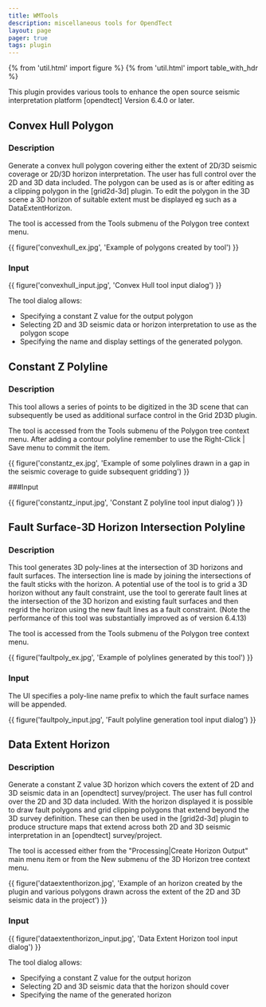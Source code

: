 ```yaml
---
title: WMTools
description: miscellaneous tools for OpendTect
layout: page
pager: true
tags: plugin
---
```


{% from 'util.html' import figure %}
{% from 'util.html' import table_with_hdr %}

This plugin provides various tools to enhance the open source seismic interpretation platform [opendtect] Version 6.4.0 or later.

## Convex Hull Polygon
### Description
Generate a convex hull polygon covering either the extent of 2D/3D seismic coverage or 2D/3D horizon interpretation. The user has full control over the 2D and 3D data included. The polygon can be used as is or after editing as a clipping polygon in the  [grid2d-3d]  plugin. To edit the polygon in the 3D scene a 3D horizon of suitable extent must be displayed eg such as a DataExtentHorizon.

The tool is accessed from the Tools submenu of the Polygon tree context menu.

{{ figure('convexhull_ex.jpg', 'Example of polygons created by tool') }}


### Input 

{{ figure('convexhull_input.jpg', 'Convex Hull tool input dialog') }}

The tool dialog allows:

-   Specifying a constant Z value for the output polygon
-   Selecting 2D and 3D seismic data or horizon interpretation to use as the polygon scope
-   Specifying the name and display settings of the generated polygon.

## Constant Z Polyline
### Description
This tool allows a series of points to be digitized in the 3D scene that can subsequently be used as additional surface control in the Grid 2D3D plugin.

The tool is accessed from the Tools submenu of the Polygon tree context menu. After adding a contour polyline remember to use the Right-Click | Save menu to commit the item. 

{{ figure('constantz_ex.jpg', 'Example of some polylines drawn in a gap in the seismic coverage to guide subsequent gridding') }}

###Input

{{ figure('constantz_input.jpg', 'Constant Z polyline tool input dialog') }}

## Fault Surface-3D Horizon Intersection Polyline
### Description
This tool generates 3D poly-lines at the intersection of 3D horizons and fault surfaces. The intersection line is made by joining the intersections of the fault sticks with the horizon. A potential use of the tool is to grid a 3D horizon without any fault constraint, use the tool to gererate fault lines at the intersection of the 3D horizon and existing fault surfaces and then regrid the horizon using the new fault lines as a fault constraint. (Note the performance of this tool was substantially improved as of version 6.4.13)

The tool is accessed from the Tools submenu of the Polygon tree context menu.

{{ figure('faultpoly_ex.jpg', 'Example of polylines generated by this tool') }}


### Input
The UI specifies a poly-line name prefix to which the fault surface names will be appended.

{{ figure('faultpoly_input.jpg', 'Fault polyline generation tool input dialog') }}

 
## Data Extent Horizon
### Description
Generate a constant Z value 3D horizon which covers the extent of 2D and 3D seismic data in an [opendtect] survey/project. The user has full control over the 2D and 3D data included.  With the horizon displayed it is possible to draw fault polygons and grid clipping polygons that extend beyond the 3D survey definition. These can then be used in the [grid2d-3d] plugin to produce structure maps that extend across both 2D and 3D seismic interpretation in an [opendtect] survey/project.

The tool is accessed either from the "Processing|Create Horizon Output" main menu item or from the New submenu of the 3D Horizon tree context menu.

{{ figure('dataextenthorizon.jpg', 'Example of an horizon created by the plugin and various polygons drawn across the extent of the 2D and 3D seismic data in the project') }}

### Input

{{ figure('dataextenthorizon_input.jpg', 'Data Extent Horizon tool input dialog') }}

The tool dialog allows:

-   Specifying a constant Z value for the output horizon
-   Selecting 2D and 3D seismic data that the horizon should cover
-   Specifying the name of the generated horizon


